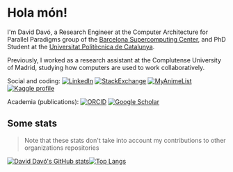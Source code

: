 # Hola món!

I'm David Davó, a Research Engineer at the Computer Architecture for Parallel Paradigms group of the [Barcelona Supercomputing Center](https://www.bsc.es), and PhD Student at the [Universitat Politècnica de Catalunya](https://www.upc.edu/en).

Previously, I worked as a research assistant at the Complutense University of Madrid, studying how computers are used to work collaboratively.

<!-- From https://github.com/Ileriayo/markdown-badges -->
Social and coding:
[![LinkedIn](https://img.shields.io/badge/LinkedIn-0077B5?style=for-the-badge&logo=linkedin&logoColor=white)](https://www.linkedin.com/in/ddavo) [![StackExchange](https://img.shields.io/badge/StackExchange-%23ffffff.svg?style=for-the-badge&logo=StackExchange&logoColor=white)](https://stackexchange.com/users/5701062) [![MyAnimeList](https://img.shields.io/badge/Myanimelist-2E51A2?style=for-the-badge&logo=myanimelist&logoColor=white)](https://myanimelist.net/profile/daviddavo) [![Kaggle profile](https://img.shields.io/badge/Kaggle-20BEFF?style=for-the-badge&logo=Kaggle&logoColor=white)](https://www.kaggle.com/daviddavo)

Academia (publications):
[![ORCID](https://img.shields.io/badge/orcid-A6CE39?style=for-the-badge&logo=orcid&logoColor=white)](https://orcid.org/0000-0003-1744-8314) [![Google Scholar](https://img.shields.io/badge/Google_Scholar-4285F4?style=for-the-badge&logo=google-scholar&logoColor=white)](https://scholar.google.com/citations?user=KruiSsAAAAAJ)

## Some stats

> Note that these stats don't take into account my contributions to other organizations repositories

[![David Davó's GitHub stats](https://github-readme-stats.vercel.app/api?username=daviddavo&theme=dracula&include_all_commits=true&count_private=true&hide_title=true)](https://github.com/anuraghazra/github-readme-stats)[![Top Langs](https://github-readme-stats.vercel.app/api/top-langs/?username=daviddavo&theme=dracula&layout=compact&hide=jupyter%20notebook)](https://github.com/anuraghazra/github-readme-stats)
